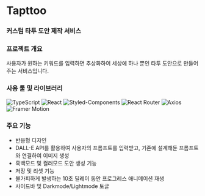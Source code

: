 # Tapttoo
### 커스텀 타투 도안 제작 서비스



### 프로젝트 개요

사용자가 원하는 키워드를 입력하면 추상화하여 세상에 하나 뿐인 타투 도안으로 만들어주는 서비스입니다.






### 사용 툴 및 라이브러리
![TypeScript](https://img.shields.io/badge/TypeScript-3178C6?style=for-the-badge&logo=typescript&logoColor=white) ![React](https://img.shields.io/badge/React-61DAFB?style=for-the-badge&logo=react&logoColor=white) ![Styled-Components](https://img.shields.io/badge/Styled--Components-DB7093?style=for-the-badge&logo=styled-components&logoColor=white) ![React Router](https://img.shields.io/badge/React%20Router-CA4245?style=for-the-badge&logo=react-router&logoColor=white) ![Axios](https://img.shields.io/badge/Axios-5A29E4?style=for-the-badge&logo=axios&logoColor=white) ![Framer Motion](https://img.shields.io/badge/Framer%20Motion-0055FF?style=for-the-badge&logo=framer&logoColor=white)






### 주요 기능

+ 반응형 디자인
+ DALL-E API를 활용하여 사용자의 프롬프트를 입력받고, 기존에 설계해둔 프롬프트와 연결하여 이미지 생성
+ 흑백모드 및 컬러모드 도안 생성 기능
+ 저장 및 리셋 기능
+ 불가피하게 발생하는 10초 딜레이 동안 프로그레스 애니메이션 재생
+ 사이드바 및 Darkmode/Lightmode 토글
